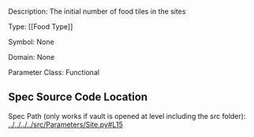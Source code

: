 Description: The initial number of food tiles in the sites

Type: [[Food Type]]

Symbol: None

Domain: None

Parameter Class: Functional

## Spec Source Code Location

Spec Path (only works if vault is opened at level including the src folder): [../../../../src/Parameters/Site.py#L15](../../../../src/Parameters/Site.py#L15)

